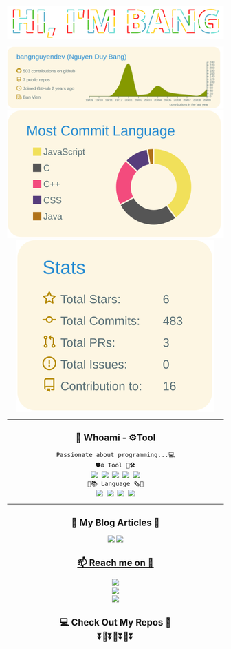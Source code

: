 <p  align="center">
  <img src="https://github.com/bangnguyendev/bangnguyendev/blob/master/img/hiambang.gif">
  </br>
</p>

<p  align="center">
  <img src="https://github.com/bangnguyendev/bangnguyendev/blob/master/profile-summary-card-output/solarized/0-profile-details.svg">
  </br>
  <img src="https://github.com/bangnguyendev/bangnguyendev/blob/master/profile-summary-card-output/solarized/2-most-commit-language.svg">
  <img src="https://github.com/bangnguyendev/bangnguyendev/blob/master/profile-summary-card-output/solarized/3-stats.svg">
  </br>
</p>

---
<h2 align="center"> 👨‍ Whoami - ⚙️Tool</h2>
<p align="center">
  <samp>Passionate about programming...💻<br>
    🛡️⚙️ Tool 🧰🛠️<br>
    <img src="https://img.shields.io/badge/Cantata-QA%7CSYSTEMS-006400">
    <img src="https://img.shields.io/badge/IDE%20-Eclipse-blueviolet">
    <img src="https://img.shields.io/badge/ETAS%20-ASCET-ff69b4">
    <img src="https://img.shields.io/badge/Visual%20Studio-Code-blue">
    <img src="https://img.shields.io/badge/Android-Studio-brightgreen"><br>
    📖📚 Language 🗞️🏅<br>
    <img src="https://img.shields.io/badge/C%2FC%2B%2B-Language-brightgreen">
    <img src="https://img.shields.io/badge/-Python-orange">
    <img src="https://img.shields.io/badge/-Markdown-blue">
    <img src="https://img.shields.io/badge/-Bash-red">
  </samp>
  <br> 
</p>

------
<h2 align="center">💬 My Blog Articles 🌠</h2>
<p align="center" align='right'>
  <img src="https://komarev.com/ghpvc/?username=bangnguyendev">
  <a href="https://bangnguyendev.github.io/"><img src="https://img.shields.io/badge/Myblog%3A-bangnguyendev.github.io-brightgreen"/>
</p>

<h2  align="center">📫 Reach me on 🧧</h2>
<p align="center">
  <a href="https://www.linkedin.com/in/bangnguyenduy/"><img src="https://img.shields.io/badge/Linkedin-bangnguyenduy-yellowgreen?style=social&logo=linkedin" /></a><br> 
  <a href="https://www.facebook.com/drake.bangnguyen/"><img src="https://img.shields.io/badge/Facebook-drake.bangnguyen-blue?style=social&logo=facebook" /></a><br> 
  <a href="https://www.instagram.com/nguyen.duy.bang/?hl=vi"><img src="https://img.shields.io/badge/Instagram-nguyen.duy.bang-orange?style=social&logo=instagram" /></a>
</p>

<h2  align="center">💻 Check Out My Repos 💽 <br>
⏬🔰⏬🔰⏬🔰⏬
</h2>

